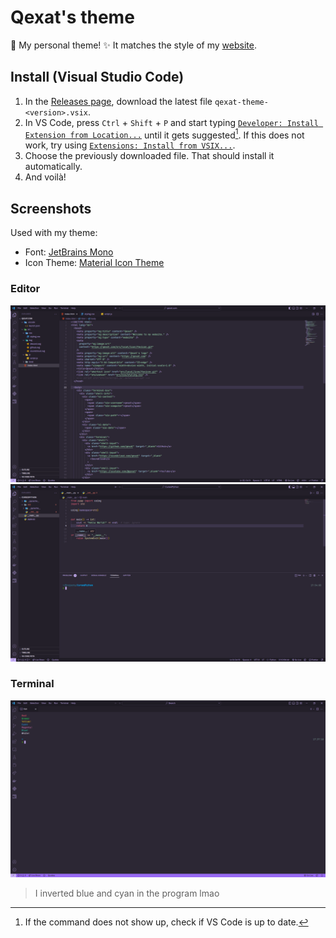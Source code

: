 # Qexat's theme

🌷 My personal theme! ✨ It matches the style of my [website](https://qexat.com/).

## Install (Visual Studio Code)

1. In the [Releases page](https://github.com/qexat/qexat-theme/releases), download the latest file `qexat-theme-<version>.vsix`.
2. In VS Code, press `Ctrl` + `Shift` + `P` and start typing [`Developer: Install Extension from Location...`](https://code.visualstudio.com/updates/v1_74#_install-an-extension-located-on-disk) until it gets suggested[^1]. If this does not work, try using [`Extensions: Install from VSIX...`](https://code.visualstudio.com/docs/editor/extension-marketplace#_install-from-a-vsix).
3. Choose the previously downloaded file. That should install it automatically.
4. And voilà!

[^1]: If the command does not show up, check if VS Code is up to date.

## Screenshots

Used with my theme:

- Font: [JetBrains Mono](https://www.jetbrains.com/lp/mono/)
- Icon Theme: [Material Icon Theme](https://marketplace.visualstudio.com/items?itemName=PKief.material-icon-theme)

### Editor

![Editor, HTML](./images/editor_html.png)
![Editor, Python](./images/editor_python.png)

### Terminal

![Terminal](./images/term_colors.png)

> I inverted blue and cyan in the program lmao
